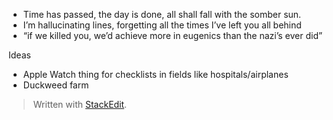 
 - Time has passed, the day is done, all shall fall with the somber sun.
 - I’m hallucinating lines, forgetting all the times I’ve left you all behind 
 - “if we killed you, we’d achieve more in eugenics than the nazi’s ever did”

Ideas
 - Apple Watch thing for checklists in fields like hospitals/airplanes
 - Duckweed farm
> Written with [StackEdit](https://stackedit.io/).
<!--stackedit_data:
eyJoaXN0b3J5IjpbLTc4MTg5MjE3OSwxMTMwMTM3MzA4LC0xNT
E0NjA2ODMzLDcyNjYyODcwMCw5NjM5NDYwODZdfQ==
-->